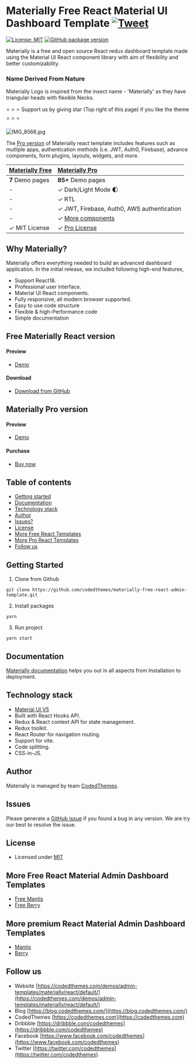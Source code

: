 # Materially Free React Material UI Dashboard Template [![Tweet](https://img.shields.io/twitter/url/http/shields.io.svg?style=social)](https://twitter.com/intent/tweet?text=Download%20Materially%20React%20-%20The%20professional%20Material%20designed%20React%20Admin%20Dashboard%20Template%20&url=https://codedthemes.com/demos/admin-templates/materially/react/default&via=codedthemes&hashtags=reactjs,webdev,developers,javascript)

[![License: MIT](https://img.shields.io/badge/License-MIT-yellow.svg)](https://opensource.org/licenses/MIT)
[![GitHub package version](https://img.shields.io/github/package-json/v/codedthemes/materially-free-react-admin-template)](https://github.com/codedthemes/materially-free-react-admin-template/)

Materially is a free and open source React redux dashboard template made using the Material UI React component library with aim of flexibility and better customizability.

### Name Derived From Nature

Materially Logo is inspired from the insect name - 'Materially' as they have triangular heads with flexible Necks.

:star: :star: :star: Support us by giving star (Top right of this page) if you like the theme :star: :star: :star:

![IMG_8566.jpg](https://org-public-assets.s3.us-west-2.amazonaws.com/Free-Version-Banners/GITHUB-FREE-REACT-REPO%20-%20Materially.jpg)

The [Pro version](https://codedthemes.com/demos/admin-templates/materially/react/default) of Materially react template includes features such as mutliple apps, authentication methods (i.e. JWT, Auth0, Firebase), advance components, form plugins, layouts, widgets, and more.

| [Materially Free](https://codedthemes.com/demos/admin-templates/materially/react/free/) | [Materially Pro](https://codedthemes.com/demos/admin-templates/materially/react/default)                                                                           |
| --------------------------------------------------------------------------------------- | :----------------------------------------------------------------------------------------------------------------------------------------------------------------- |
| **7** Demo pages                                                                        | **85+** Demo pages                                                                                                                                                 |
| -                                                                                       | ✓ Dark/Light Mode 🌓                                                                                                                                               |
| -                                                                                       | ✓ RTL                                                                                                                                                              |
| -                                                                                       | ✓ JWT, Firebase, Auth0, AWS authentication                                                                                                                         |
| -                                                                                       | ✓ [More components](https://codedthemes.com/demos/admin-templates/materially/react/default/basic/accordion)                                                        |
| ✓ MIT License                                                                           | ✓ [Pro License](https://codedthemes.com/item/materially-reactjs-admin-dashboard/?utm_source=free_demo&utm_medium=codedthemes&utm_campaign=button_download_premium) |

## Why Materially?

Materially offers everything needed to build an advanced dashboard application. In the initial release, we included following high-end features,

- Support React18.
- Professional user interface.
- Material UI React components.
- Fully responsive, all modern browser supported.
- Easy to use code structure
- Flexible & high-Performance code
- Simple documentation

## Free Materially React version

#### Preview

- [Demo](https://codedthemes.com/demos/admin-templates/materially/react/free/)

#### Download

- [Download from GitHub](https://github.com/codedthemes/materially-free-react-admin-template)

## Materially Pro version

#### Preview

- [Demo](https://codedthemes.com/demos/admin-templates/materially/react/default)

#### Purchase

- [Buy now](https://codedthemes.com/item/materially-reactjs-admin-dashboard/?utm_source=free_demo&utm_medium=codedthemes&utm_campaign=button_download_premium)

## Table of contents

- [Getting started](#getting-started)
- [Documentation](#documentation)
- [Technology stack](#technology-stack)
- [Author](#author)
- [Issues?](#issues)
- [License](#license)
- [More Free React Templates](#more-free-react-material-admin-dashboard-templates)
- [More Pro React Templates](#more-premium-react-material-admin-dashboard-templates)
- [Follow us](#follow-us)

## Getting Started

1. Clone from Github

```
git clone https://github.com/codedthemes/materially-free-react-admin-template.git
```

2. Install packages

```
yarn
```

3. Run project

```
yarn start
```

## Documentation

[Materially documentation](https://codedthemes.gitbook.io/materially-react-material-documentation/) helps you out in all aspects from Installation to deployment.

## Technology stack

- [Material UI V5](https://mui.com/core/)
- Built with React Hooks API.
- Redux & React context API for state management.
- Redux toolkit.
- React Router for navigation routing.
- Support for vite.
- Code splitting.
- CSS-in-JS.

## Author

Materially is managed by team [CodedThemes](https://codedthemes.com).

## Issues

Please generate a [GitHub issue](https://github.com/codedthemes/materially-free-react-admin-template/issues) if you found a bug in any version. We are try our best to resolve the issue.

## License

- Licensed under [MIT](https://github.com/codedthemes/materially-free-react-admin-template/blob/main/LICENSE)

## More Free React Material Admin Dashboard Templates

- [Free Mantis](https://mui.com/store/items/mantis-free-react-admin-dashboard-template/)
- [Free Berry](https://mui.com/store/items/berry-react-material-admin-free/)

## More premium React Material Admin Dashboard Templates

- [Mantis](https://mui.com/store/items/mantis-react-admin-dashboard-template/)
- [Berry](https://mui.com/store/items/berry-react-material-admin/)

## Follow us

- Website [https://codedthemes.com/demos/admin-templates/materially/react/default/](https://codedthemes.com/demos/admin-templates/materially/react/default/)
- Blog [https://blog.codedthemes.com/](https://blog.codedthemes.com/)
- CodedThemes [https://codedthemes.com](https://codedthemes.com)
- Dribbble [https://dribbble.com/codedthemes](https://dribbble.com/codedthemes)
- Facebook [https://www.facebook.com/codedthemes](https://www.facebook.com/codedthemes)
- Twitter [https://twitter.com/codedthemes](https://twitter.com/codedthemes)
